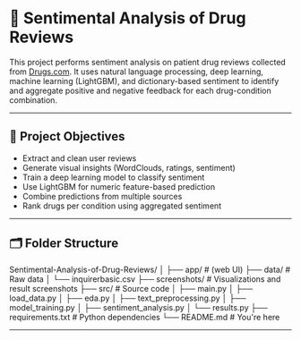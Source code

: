 # 💊 Sentimental Analysis of Drug Reviews

This project performs sentiment analysis on patient drug reviews collected from [Drugs.com](https://www.drugs.com/). It uses natural language processing, deep learning, machine learning (LightGBM), and dictionary-based sentiment to identify and aggregate positive and negative feedback for each drug-condition combination.

---

## 🧠 Project Objectives

- Extract and clean user reviews
- Generate visual insights (WordClouds, ratings, sentiment)
- Train a deep learning model to classify sentiment
- Use LightGBM for numeric feature-based prediction
- Combine predictions from multiple sources
- Rank drugs per condition using aggregated sentiment

---

## 🗂️ Folder Structure

Sentimental-Analysis-of-Drug-Reviews/
│
├── app/ # (web UI)
├── data/ # Raw data 
│ └── inquirerbasic.csv
├── screenshots/ # Visualizations and result screenshots
├── src/ # Source code
│ ├── main.py
│ ├── load_data.py
│ ├── eda.py
│ ├── text_preprocessing.py
│ ├── model_training.py
│ ├── sentiment_analysis.py
│ └── results.py
├── requirements.txt # Python dependencies
└── README.md # You're here

---

